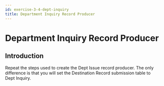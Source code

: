 ```yaml
---
id: exercise-3-4-dept-inquiry
title: Department Inquiry Record Producer
---
```


# Department Inquiry Record Producer


## Introduction

Repeat the steps used to create the Dept Issue record producer. The only difference is that you will set the Destination Record submission table to Dept Inquiry.


